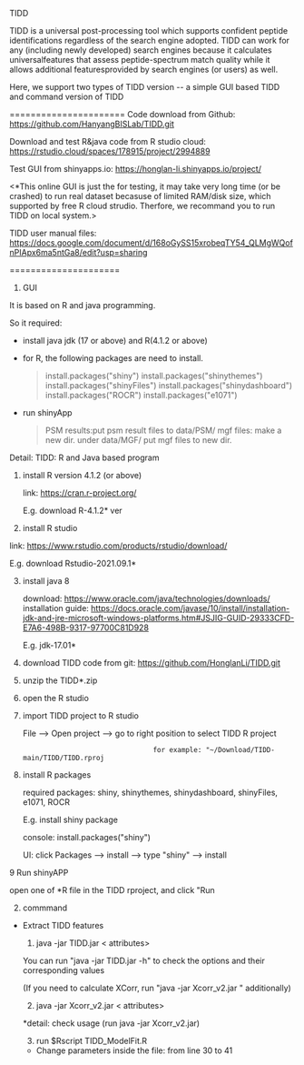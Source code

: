 
TIDD

TIDD is a universal post-processing tool which supports confident peptide identifications regardless of the search engine adopted. TIDD can work for any (including newly developed) search engines because it calculates universalfeatures that assess peptide-spectrum match quality while it allows additional featuresprovided by search engines (or users) as well.

Here, we support two types of TIDD version -- a simple GUI based TIDD and command version of TIDD

======================
Code download from Github: https://github.com/HanyangBISLab/TIDD.git

Download and test R&java code from R studio cloud: https://rstudio.cloud/spaces/178915/project/2994889

Test GUI from shinyapps.io: https://honglan-li.shinyapps.io/project/

<*This online GUI is just the for testing, it may take very long time (or be crashed) to run real dataset becasuse of limited RAM/disk size, which supported by free R cloud strudio. Therfore, we recommand you to run TIDD on local system.> 

TIDD user manual files: https://docs.google.com/document/d/168oGySS15xrobeqTY54_QLMgWQofnPIApx6ma5ntGa8/edit?usp=sharing

=====================



1. GUI 

It is based on R and java programming. 

So it required:

- install java jdk (17 or above) and R(4.1.2 or above)
- for R, the following packages are need to install.

   > install.packages("shiny")
   > install.packages("shinythemes")
   > install.packages("shinyFiles")
   > install.packages("shinydashboard")
   > install.packages("ROCR")
   > install.packages("e1071")
   
- run shinyApp 
 
  > PSM results:put psm result files to data/PSM/
  > mgf files: make a new dir. under data/MGF/ 
               put mgf files to new dir.
               
 Detail:
 TIDD: R and Java based program 

1. install R version 4.1.2 (or above)

   link: https://cran.r-project.org/
   
   E.g. download R-4.1.2* ver 

2. install R studio 

  link: https://www.rstudio.com/products/rstudio/download/

  E.g. download Rstudio-2021.09.1*

3.  install java 8 

    download: https://www.oracle.com/java/technologies/downloads/
    installation guide: https://docs.oracle.com/javase/10/install/installation-jdk-and-jre-microsoft-windows-platforms.htm#JSJIG-GUID-29333CFD-E7A6-498B-9317-97700C81D928

    E.g. jdk-17.01*

4. download TIDD code from git: https://github.com/HonglanLi/TIDD.git

5. unzip the TIDD*.zip 

6. open the R studio 
 
7. import TIDD project to R studio

   File --> Open project --> go to right position to select TIDD R project 

                                       for example: "~/Download/TIDD-main/TIDD/TIDD.rproj

8. install R packages

   required packages: shiny, shinythemes, shinydashboard, shinyFiles, e1071, ROCR

   E.g. install shiny package 

   console: install.packages("shiny")

   UI: click Packages --> install --> type "shiny" --> install 

9 Run shinyAPP

   open one of *R file in the TIDD rproject,  and click "Run 

2. commmand  

- Extract TIDD features 
 
   1. java -jar TIDD.jar <options> < attributes> 

   You can run "java -jar TIDD.jar -h" to check the options and their corresponding values

   (If you need to calculate XCorr, run "java -jar Xcorr_v2.jar " additionally)

   2. java -jar Xcorr_v2.jar <options> < attributes> 
   
   *detail: check usage (run java -jar Xcorr_v2.jar)
   
   3. run $Rscript TIDD_ModelFit.R
   
   * Change parameters inside the file: from line 30 to 41
   
   
